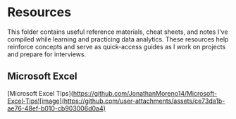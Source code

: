 # Resources

This folder contains useful reference materials, cheat sheets, and notes I've compiled while learning and practicing data analytics. These resources help reinforce concepts and serve as quick-access guides as I work on projects and prepare for interviews.

## Microsoft Excel

[Microsoft Excel Tips](https://github.com/JonathanMoreno14/Microsoft-Excel-Tips![image](https://github.com/user-attachments/assets/ce73da1b-ae76-48ef-b010-cb903006d0a4)
